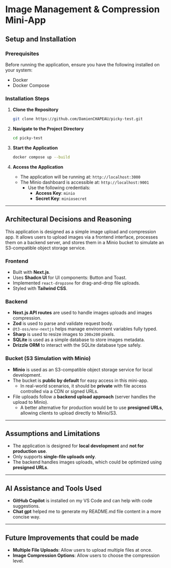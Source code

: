 # Image Management & Compression Mini-App

## Setup and Installation

### Prerequisites

Before running the application, ensure you have the following installed on your system:

- Docker
- Docker Compose

### Installation Steps

1. **Clone the Repository**

   ```sh
   git clone https://github.com/DamienCHAPEAU/picky-test.git
   ```

2. **Navigate to the Project Directory**

   ```sh
   cd picky-test
   ```

3. **Start the Application**

   ```sh
   docker compose up --build
   ```

4. **Access the Application**

   - The application will be running at: `http://localhost:3000`
   - The Minio dashboard is accessible at: `http://localhost:9001`
     - Use the following credentials:
       - **Access Key**: `minio`
       - **Secret Key**: `miniosecret`

---

## Architectural Decisions and Reasoning

This application is designed as a simple image upload and compression app. It allows users to upload images via a frontend interface, processes them on a backend server, and stores them in a Minio bucket to simulate an S3-compatible object storage service.

### Frontend

- Built with **Next.js**.
- Uses **Shadcn UI** for UI components: Button and Toast.
- Implemented `react-dropzone` for drag-and-drop file uploads.
- Styled with **Tailwind CSS**.

### Backend

- **Next.js API routes** are used to handle images uploads and images compression.
- **Zod** is used to parse and validate request body.
- `@t3-oss/env-nextjs` helps manage environment variables fully typed.
- **Sharp** is used to resize images to `200x200` pixels.
- **SQLite** is used as a simple database to store images metadata.
- **Drizzle ORM** to interact with the SQLite database type safely.

### Bucket (S3 Simulation with Minio)

- **Minio** is used as an S3-compatible object storage service for local development.
- The bucket is **public by default** for easy access in this mini-app.
  - In real-world scenarios, it should be **private** with file access controlled via a CDN or signed URLs.
- File uploads follow a **backend upload approach** (server handles the upload to Minio).
  - A better alternative for production would be to use **presigned URLs**, allowing clients to upload directly to Minio/S3.

---

## Assumptions and Limitations

- The application is designed for **local development** and **not for production use**.
- Only supports **single-file uploads only**.
- The backend handles images uploads, which could be optimized using **presigned URLs**.

---

## AI Assistance and Tools Used

- **GitHub Copilot** is installed on my VS Code and can help with code suggestions.
- **Chat gpt** helped me to generate my README.md file content in a more concise way.

---

## Future Improvements that could be made

- **Multiple File Uploads**: Allow users to upload multiple files at once.
- **Image Compression Options**: Allow users to choose the compression level.
